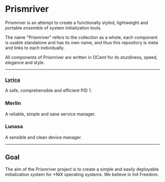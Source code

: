 # Prismriver
Prismriver is an attempt to create a functionally styled, lightweight and portable _ensemble_ of system initialization tools.

The name "Prismriver" refers to the collection as a whole, each component is usable standalone and has its own name, and thus this repository 
is meta and links to each individually.

All components of Prismriver are written in OCaml for its sturdiness, speed, elegance and style.

----

### [Lyrica](https://github.com/rein/lyrica)
A safe, comprehensible and efficient PID 1.

### Merlin
A reliable, simple and sane service manager.

### Lunasa
A sensible and clean device manager.

---
## Goal
The aim of the Prismriver project is to create a simple and easily deployable initialization system for *NIX operating systems.
We believe in Init Freedom.
